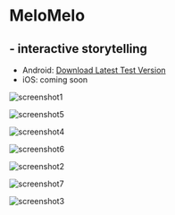 # MeloMelo
## - interactive storytelling

* Android: [Download Latest Test Version](http://huy-le.de/melomelo/latest.apk)
* iOS: coming soon

![screenshot1](https://github.com/dreiklangdev/MeloMelo-Page/raw/master/img/screen1_framed.png "Screenshot1")

![screenshot5](https://github.com/dreiklangdev/MeloMelo-Page/raw/master/img/screen6_framed.png "Screenshot5")

![screenshot4](https://github.com/dreiklangdev/MeloMelo-Page/raw/master/img/screen5_framed.png "Screenshot4")

![screenshot6](https://github.com/dreiklangdev/MeloMelo-Page/raw/master/img/screen7_framed.png "Screenshot6")

![screenshot2](https://github.com/dreiklangdev/MeloMelo-Page/raw/master/img/screen2_framed.png "Screenshot2")

![screenshot7](https://github.com/dreiklangdev/MeloMelo-Page/raw/master/img/screen8_framed.png "Screenshot7")

![screenshot3](https://github.com/dreiklangdev/MeloMelo-Page/raw/master/img/screen4_framed.png "Screenshot3")
